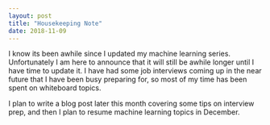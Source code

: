 ```yaml
---
layout: post
title: "Housekeeping Note"
date: 2018-11-09
---
```


I know its been awhile since I updated my machine learning series. Unfortunately I am here to announce that it will still be awhile longer until I have time to update it. I have had some job interviews coming up in the near future that I have been busy preparing for, so most of my time has been spent on whiteboard topics.

I plan to write a blog post later this month covering some tips on interview prep, and then I plan to resume machine learning topics in December.
